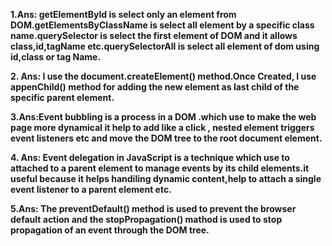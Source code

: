 <!-- Question Answer -->

**1.Ans: getElementById is select only an element from DOM.getElementsByClassName is select all element by a specific class name.querySelector is select the first element of DOM and it allows class,id,tagName etc.querySelectorAll is select all element of dom using id,class or tag Name.**


**2. Ans: I use the document.createElement() method.Once Created, I use appenChild() method for adding the new element as last child of the specific parent element.**




**3.Ans:Event bubbling is a process in a DOM .which use to make the web page more dynamical it help to add like a click , nested element triggers event listeners etc and move the DOM tree to the root document element.**





**4. Ans: Event delegation in JavaScript is a technique which use to attached to a parent element to manage events by its child elements.it useful because it helps handiling dynamic content,help to attach a single event listener to a parent element etc.**




**5.Ans: The preventDefault() method is  used to prevent the browser default action and the stopPropagation() mathod is used to stop propagation of an event through the DOM tree.**